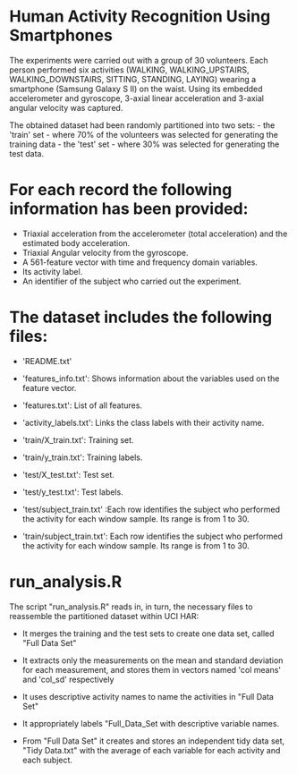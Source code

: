 
Human Activity Recognition Using Smartphones
============================================

The experiments were carried out with a group of 30 volunteers. Each person performed six activities (WALKING, WALKING_UPSTAIRS, WALKING_DOWNSTAIRS, SITTING, STANDING, LAYING) wearing a smartphone (Samsung Galaxy S II) on the waist. Using its embedded accelerometer and gyroscope, 3-axial linear acceleration and 3-axial angular velocity was captured.

The obtained dataset had been randomly partitioned into two sets:
     -  the 'train' set - where 70% of the volunteers was selected for generating the training data
     -  the 'test' set  - where 30% was selected for generating the test data. 
     

For each record the following information has been provided:
======================================

- Triaxial acceleration from the accelerometer (total acceleration) and the estimated body acceleration.
- Triaxial Angular velocity from the gyroscope. 
- A 561-feature vector with time and frequency domain variables. 
- Its activity label. 
- An identifier of the subject who carried out the experiment.

The dataset includes the following files:
=========================================

- 'README.txt'

- 'features_info.txt': Shows information about the variables used on the feature vector.

- 'features.txt': List of all features.

- 'activity_labels.txt': Links the class labels with their activity name.

- 'train/X_train.txt': Training set.

- 'train/y_train.txt': Training labels.

- 'test/X_test.txt': Test set.

- 'test/y_test.txt': Test labels.

- 'test/subject_train.txt' :Each row identifies the subject who performed the activity for each window sample. Its range 
                             is from 1 to 30. 
- 'train/subject_train.txt': Each row identifies the subject who performed the activity for each window sample. Its range 
                             is from 1 to 30. 


run_analysis.R
==========================================


The script "run_analysis.R" reads in, in turn, the necessary files to reassemble the partitioned dataset within UCI HAR:

 - It merges the training and the test sets to create one data set, called "Full Data Set"
 
 - It extracts only the measurements on the mean and standard deviation for each measurement, and stores them in vectors
    named 'col means' and 'col_sd' respectively
    
 - It uses descriptive activity names to name the activities in "Full Data Set"
 
 - It appropriately labels "Full_Data_Set with descriptive variable names.
 
 - From "Full Data Set"  it creates and stores an independent tidy data set, "Tidy Data.txt" with the average of each variable for each activity and each subject.
 
